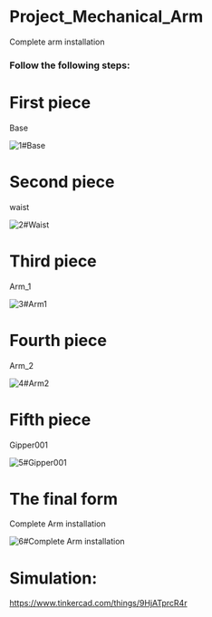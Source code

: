 # Project_Mechanical_Arm

Complete arm installation

### Follow the following steps:

#  First piece

  Base
  
  
  ![1#Base](https://user-images.githubusercontent.com/56201060/122449369-7474c180-cfae-11eb-8467-ab2d52e1a3e0.jpg)
  


#  Second piece

waist

![2#Waist](https://user-images.githubusercontent.com/56201060/122449401-7b9bcf80-cfae-11eb-976d-fa7935abc831.jpg)



#  Third piece

Arm_1

![3#Arm1](https://user-images.githubusercontent.com/56201060/122449435-848ca100-cfae-11eb-9f87-ea5a65833705.jpg)



#  Fourth piece

Arm_2

![4#Arm2](https://user-images.githubusercontent.com/56201060/122449450-86eefb00-cfae-11eb-95d9-609ff3ca24e9.jpg)



#  Fifth piece

Gipper001

![5#Gipper001](https://user-images.githubusercontent.com/56201060/122449483-8e160900-cfae-11eb-83ee-c6260ad90ab3.jpg)



#  The final form

Complete Arm installation

![6#Complete Arm installation](https://user-images.githubusercontent.com/56201060/122449718-d9c8b280-cfae-11eb-923f-65509a840b29.jpg)



#  Simulation:

 https://www.tinkercad.com/things/9HjATprcR4r 

